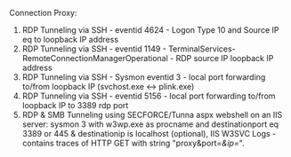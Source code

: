 Connection Proxy:
1. RDP Tunneling via SSH - eventid 4624 - Logon Type 10 and Source IP eq to loopback IP address
2. RDP Tunneling via SSH - eventid 1149 - TerminalServices-RemoteConnectionManagerOperational - RDP source IP loopback IP address
3. RDP Tunneling via SSH - Sysmon eventid 3 - local port forwarding to/from loopback IP (svchost.exe <-> plink.exe)
4. RDP Tunneling via SSH - eventid 5156 - local port forwarding to/from loopback IP to 3389 rdp port
5. RDP & SMB Tunneling using SECFORCE/Tunna aspx webshell on an IIS server: sysmon 3 with w3wp.exe as procname and destinationport eq 3389 or 445 & destinationip is localhost (optional), IIS W3SVC Logs - contains traces of HTTP GET with string "proxy&port=*&ip=*".  
